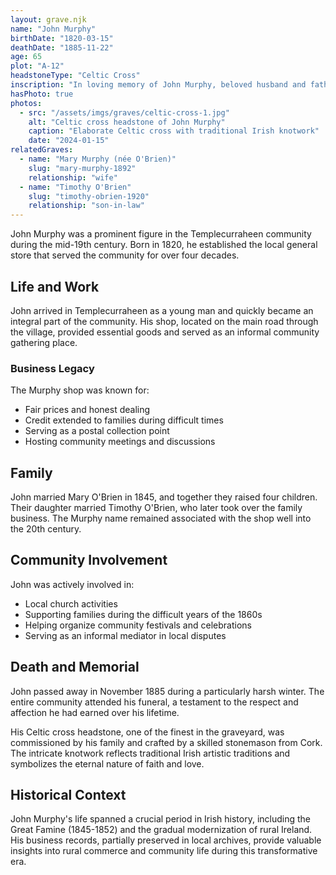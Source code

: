 ```yaml
---
layout: grave.njk
name: "John Murphy"
birthDate: "1820-03-15"
deathDate: "1885-11-22"
age: 65
plot: "A-12"
headstoneType: "Celtic Cross"
inscription: "In loving memory of John Murphy, beloved husband and father"
hasPhoto: true
photos:
  - src: "/assets/imgs/graves/celtic-cross-1.jpg"
    alt: "Celtic cross headstone of John Murphy"
    caption: "Elaborate Celtic cross with traditional Irish knotwork"
    date: "2024-01-15"
relatedGraves:
  - name: "Mary Murphy (née O'Brien)"
    slug: "mary-murphy-1892"
    relationship: "wife"
  - name: "Timothy O'Brien"
    slug: "timothy-obrien-1920"
    relationship: "son-in-law"
---
```


John Murphy was a prominent figure in the Templecurraheen community during the mid-19th century. Born in 1820, he established the local general store that served the community for over four decades.

## Life and Work

John arrived in Templecurraheen as a young man and quickly became an integral part of the community. His shop, located on the main road through the village, provided essential goods and served as an informal community gathering place.

### Business Legacy

The Murphy shop was known for:

- Fair prices and honest dealing
- Credit extended to families during difficult times
- Serving as a postal collection point
- Hosting community meetings and discussions

## Family

John married Mary O'Brien in 1845, and together they raised four children. Their daughter married Timothy O'Brien, who later took over the family business. The Murphy name remained associated with the shop well into the 20th century.

## Community Involvement

John was actively involved in:

- Local church activities
- Supporting families during the difficult years of the 1860s
- Helping organize community festivals and celebrations
- Serving as an informal mediator in local disputes

## Death and Memorial

John passed away in November 1885 during a particularly harsh winter. The entire community attended his funeral, a testament to the respect and affection he had earned over his lifetime.

His Celtic cross headstone, one of the finest in the graveyard, was commissioned by his family and crafted by a skilled stonemason from Cork. The intricate knotwork reflects traditional Irish artistic traditions and symbolizes the eternal nature of faith and love.

## Historical Context

John Murphy's life spanned a crucial period in Irish history, including the Great Famine (1845-1852) and the gradual modernization of rural Ireland. His business records, partially preserved in local archives, provide valuable insights into rural commerce and community life during this transformative era.

